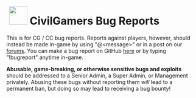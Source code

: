 #  <img width="48px" src="https://user-images.githubusercontent.com/46431715/66693895-e9d9ac00-ec7b-11e9-88f1-f67f242f04a8.png"> CivilGamers Bug Reports
This is for CG / CC bug reports. Reports against players, however, should instead be made in-game by using "@\<message\>" or in a post on our [forums][Complaints]. You can make a bug report on GitHub [here][Bug Report] or by typing "!bugreport" anytime in-game.

**Abusable, game-breaking, or otherwise sensitive bugs and exploits** should be addressed to a Senior Admin, a Super Admin, or Management privately. Abusing these bugs without reporting them *will* lead to a permanent ban, but doing so may lead to receiving a bug bounty!

<!-- Links -->
[Complaints]: https://www.civilgamers.com/forum/m/18343296/viewforum/3788723
[Bug Report]: ../../issues/new?assignees=&labels=bug&template=bug-report.md&title=Untitled+Bug+Report

[Website]: https://www.civilgamers.com/
[Forums]: https://www.civilgamers.com/forum/
[Discord]: https://discord.gg/ERHYg5X
[TeamSpeak]: ts3server://167.114.60.251/?port=9194&nickname=Web%20Guest
[Steam Group]: https://steamcommunity.com/groups/CivilGamers
[Twitter]: https://twitter.com/civilgamersrp/
